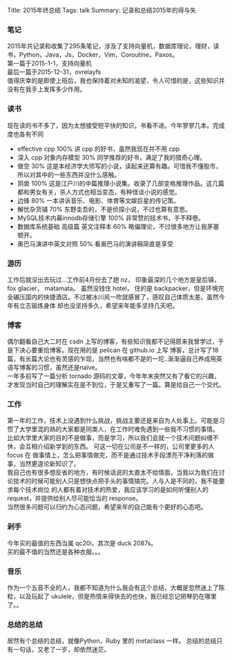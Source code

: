 Title: 2015年终总结
Tags: talk
Summary: 记录和总结2015年的得与失

### 笔记
2015年共记录和收集了295条笔记，涉及了支持向量机，数据库理论，理财，读书，Python，Java，Js，Docker，Vim，Coroutine，Paxos。   
第一篇于2015-1-1，支持向量机  
最后一篇于2015-12-31，ovrelayfs   
值得庆幸的是即使上班后，我也保持着对未知的渴望，令人可惜的是，这些知识并没有在我手上发挥多少作用。     

### 读书
现在读的书不多了，因为太想接受短平快的知识。书看不进。今年寥寥几本。完成度也各有不同   

- effective cpp 100% 讲 cpp 的好书，虽然我现在并不用 cpp
- 深入 cpp 对象内存模型 30% 同学推荐的好书，满足了我的猎奇心理。
- 做空 30% 这是本经济学大师写的小说，读起来还算有趣。可惜我不懂股市，所以对其中的一些东西并没什么感触。
- 阴兽 100% 这是江户川的中篇推理小说集。收录了几部变格推理作品。这几篇都和男女有关，杀人方式也相当变态，有种怪谈小说的感觉。
- 边锋 80% 一本讲诉音乐、电影、体育等文娱巨星的传记策。
- 解忧杂货铺 70% 东野圭吾的，不是侦探小说，不过也算有意思。
- MySQL技术内幕innodb存储引擎 100% 非常赞的技术书，手不释卷。
- 数据库系统基础 高级篇 英文注释本 60% 略偏理论，不过很多地方让我茅塞顿开。
- 奥巴马演讲中英文对照 50% 看奥巴马的演讲稿简直是享受

### 游历
工作后就没出去玩过...工作前4月份去了趟 nz， 印象最深的几个地方是皇后镇，fox glacier， matamata。 虽然没钱住 hotel，
住的是 backpacker，但是环境完全碾压国内的快捷酒店。不过被冰川风一吹就感冒了，感叹自己体质太差。虽然今年有立志锻炼身体
却也没坚持多久，希望来年能多坚持几天吧。  

### 博客
偶尔翻看自己大二时在 csdn 上写的博客，有些知识我都不记得原来我曾学过，于是下决心要重拾博客。现在用的是 pelican 在 github.io 上写
博客，总计写了18篇，有长篇大论也有灵感的乍现，当然也有啥都不是的一坨..渐渐逼自己养成用英语写博客的习惯，虽然还是naïve。  
一年多前写了一篇分析 tornado 源码的文章，今年年末突然又有了看它的兴趣，才发现当时自己的理解实在是不到位，于是又重写了一篇。算是给自己一个交代。  

### 工作
第一年的工作，技术上没遇到什么挑战，挑战主要还是来自为人处事上。可能是习惯了大学里混的熟的大家都是同类人，在工作时难免遇到一些我不习惯的事情。
比如大学里大家的目的不是做事，而是学习，所以我们会就一个技术问题纠缠不休，会互相介绍新学到的东西。 可这一切在公司是不一样的，公司里更多的人 focus 在
做事情上，怎么把事情做完，而不是通过技术手段漂亮干净利落的做事，当然更遑论新知识了。  
我自己也有很多想反省的地方，有时候话说的太直太不给情面，当我以为我们在讨论技术的时候可能别人只是想快点把手头的事情搞完。人与人是不同的，我不能要求每个技术岗位
的人都有着对技术的热爱，我应该学习的是如何听懂别人的request，并提供给别人尽可能恰当的 response。  
当然很多问题可以归约为心态问题，希望来年的自己能有个更好的心态吧。

### 剁手
今年买的最值的东西当属 qc20i，其次是 duck 2087s。  
买的最不值的当然还是各种衣服。。。

### 音乐
作为一个五音不全的人，我都不知道为什么我会有这个总结，大概是忽然迷上了陈粒，以及玩起了 ukulele，但是热情来得快去的也快，我已经忘记把琴扔在哪里了。。

### 总结的总结
居然有个总结的总结，就像Python，Ruby 里的 metaclass 一样。 总结的总结只有一句话，又老了一岁，却依然迷茫。



